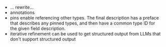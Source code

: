 - ... rewrite...
- annotations
- pins enable referencing other types. The final description has a preface that describes any pinned
  types, and then have a common type ID for the given field description.
- iterative refinement can be used to get structured output from LLMs that don't support structured
  output
